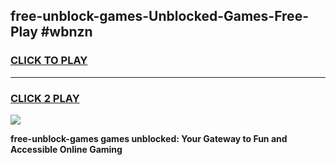 
## free-unblock-games-Unblocked-Games-Free-Play #wbnzn
<h3>
<a href="https://us.freeplayer.one?title=free-unblock-games&ref=9M">CLICK TO PLAY</a></h3>
<hr>

<h3>
<a href="https://us.freeplayer.one?title=free-unblock-games&ref=9M">CLICK 2 PLAY</a>
  
</h3>

<a href="https://us.freeplayer.one?title=free-unblock-games&ref=9M"><img src="https://clearcache.store/games.png"></a>


**free-unblock-games games unblocked: Your Gateway to Fun and Accessible Online Gaming**
